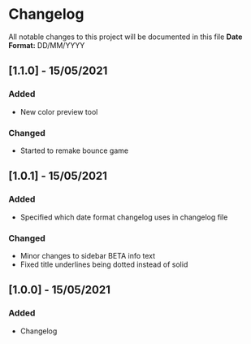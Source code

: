 # Changelog
All notable changes to this project will be documented in this file
**Date Format:** DD/MM/YYYY



## [1.1.0] - 15/05/2021
### Added
- New color preview tool

### Changed
- Started to remake bounce game



## [1.0.1] - 15/05/2021
### Added
- Specified which date format changelog uses in changelog file

### Changed
- Minor changes to sidebar BETA info text
- Fixed title underlines being dotted instead of solid



## [1.0.0] - 15/05/2021
### Added
- Changelog


<!-- 

## [1.0.0] - 01/01/2021
### Added
- Nothing

### Changed
- Nothing

### Removed
- Nothing

-->